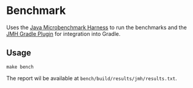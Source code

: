 # Benchmark

Uses the [Java Microbenchmark Harness](https://github.com/openjdk/jmh) to run the
benchmarks and the [JMH Gradle Plugin](https://github.com/melix/jmh-gradle-plugin)
for integration into Gradle.

## Usage

```shell
make bench
```

The report wil be available at `bench/build/results/jmh/results.txt`.
